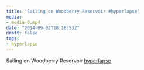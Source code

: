 ```yaml
---
title: 'Sailing on Woodberry Reservoir #hyperlapse'
media:
- media-0.mp4
date: "2014-09-02T18:18:53Z"
draft: false
tags:
- hyperlapse
---
```

Sailing on Woodberry Reservoir [hyperlapse](/tags/hyperlapse)
